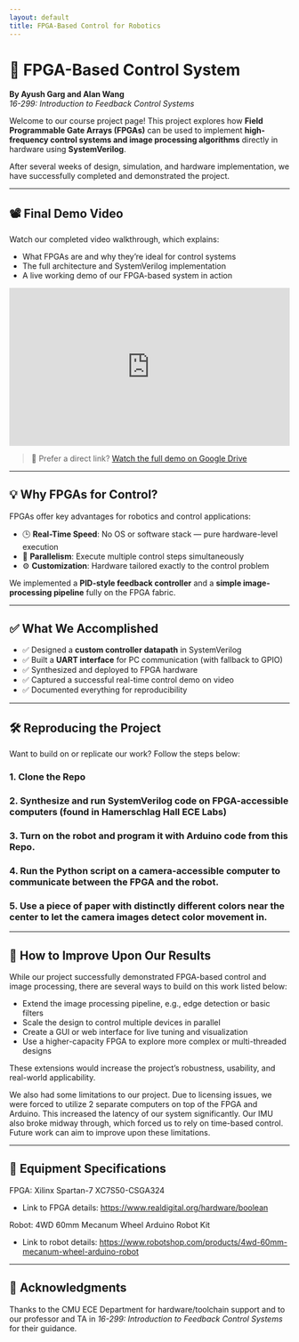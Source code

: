```yaml
---
layout: default
title: FPGA-Based Control for Robotics
---
```


# 🔧 FPGA-Based Control System

**By Ayush Garg and Alan Wang**  
_16-299: Introduction to Feedback Control Systems_

Welcome to our course project page! This project explores how **Field Programmable Gate Arrays (FPGAs)** can be used to implement **high-frequency control systems and image processing algorithms** directly in hardware using **SystemVerilog**.

After several weeks of design, simulation, and hardware implementation, we have successfully completed and demonstrated the project.

---

## 📽 Final Demo Video

Watch our completed video walkthrough, which explains:

- What FPGAs are and why they’re ideal for control systems  
- The full architecture and SystemVerilog implementation  
- A live working demo of our FPGA-based system in action

<div style="position: relative; padding-bottom: 56.25%; height: 0; overflow: hidden;">
  <iframe src="https://drive.google.com/file/d/1vkFJ1gqCDn_TWnkpy9AIMkSjLia_XL-l/preview" 
          style="position: absolute; top:0; left: 0; width: 100%; height: 100%;" 
          frameborder="0" allowfullscreen>
  </iframe>
</div>

> 🎥 Prefer a direct link? [Watch the full demo on Google Drive](https://drive.google.com/file/d/1vkFJ1gqCDn_TWnkpy9AIMkSjLia_XL-l/view)

---

## 💡 Why FPGAs for Control?

FPGAs offer key advantages for robotics and control applications:

- 🕒 **Real-Time Speed**: No OS or software stack — pure hardware-level execution  
- 🧠 **Parallelism**: Execute multiple control steps simultaneously  
- ⚙️ **Customization**: Hardware tailored exactly to the control problem

We implemented a **PID-style feedback controller** and a **simple image-processing pipeline** fully on the FPGA fabric.

---

## ✅ What We Accomplished

- ✅ Designed a **custom controller datapath** in SystemVerilog  
- ✅ Built a **UART interface** for PC communication (with fallback to GPIO)  
- ✅ Synthesized and deployed to FPGA hardware  
- ✅ Captured a successful real-time control demo on video  
- ✅ Documented everything for reproducibility

---

## 🛠 Reproducing the Project

Want to build on or replicate our work? Follow the steps below:

### 1. Clone the Repo
### 2. Synthesize and run SystemVerilog code on FPGA-accessible computers (found in Hamerschlag Hall ECE Labs)
### 3. Turn on the robot and program it with Arduino code from this Repo.
### 4. Run the Python script on a camera-accessible computer to communicate between the FPGA and the robot.
### 5. Use a piece of paper with distinctly different colors near the center to let the camera images detect color movement in.

---

## 🧠 How to Improve Upon Our Results

While our project successfully demonstrated FPGA-based control and image processing, there are several ways to build on this work listed below:

- Extend the image processing pipeline, e.g., edge detection or basic filters
- Scale the design to control multiple devices in parallel
- Create a GUI or web interface for live tuning and visualization
- Use a higher-capacity FPGA to explore more complex or multi-threaded designs

These extensions would increase the project’s robustness, usability, and real-world applicability.

We also had some limitations to our project. Due to licensing issues, we were forced to utilize 2 separate computers on top of the FPGA and Arduino. This increased the latency of our system significantly. Our IMU also broke midway through, which forced us to rely on time-based control. Future work can aim to improve upon these limitations.

---

## 🤖 Equipment Specifications

FPGA: Xilinx Spartan-7 XC7S50-CSGA324
- Link to FPGA details: https://www.realdigital.org/hardware/boolean

Robot: 4WD 60mm Mecanum Wheel Arduino Robot Kit
- Link to robot details: https://www.robotshop.com/products/4wd-60mm-mecanum-wheel-arduino-robot

---

## 🙏 Acknowledgments

Thanks to the CMU ECE Department for hardware/toolchain support and to our professor and TA in _16-299: Introduction to Feedback Control Systems_ for their guidance.
